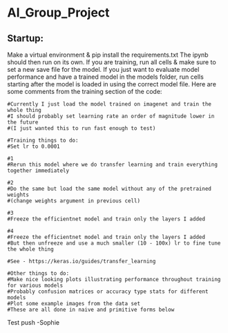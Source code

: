 # AI_Group_Project

## Startup:

Make a virtual environment & pip install the requirements.txt
The ipynb should then run on its own. 
If you are training, run all cells & make sure to set a new save file for the model.
If you just want to evaluate model performance and have a trained model in the models folder, run cells starting after the model is loaded in using the correct model file.
Here are some comments from the training section of the code:

```
#Currently I just load the model trained on imagenet and train the whole thing
#I should probably set learning rate an order of magnitude lower in the future
#(I just wanted this to run fast enough to test)

#Training things to do:
#Set lr to 0.0001

#1
#Rerun this model where we do transfer learning and train everything together immediately

#2
#Do the same but load the same model without any of the pretrained weights
#(change weights argument in previous cell)

#3
#Freeze the efficientnet model and train only the layers I added 

#4
#Freeze the efficientnet model and train only the layers I added
#But then unfreeze and use a much smaller (10 - 100x) lr to fine tune the whole thing

#See - https://keras.io/guides/transfer_learning

#Other things to do:
#Make nice looking plots illustrating performance throughout training for various models
#Probably confusion matrices or accuracy type stats for different models
#Plot some example images from the data set
#These are all done in naive and primitive forms below
```


Test push -Sophie